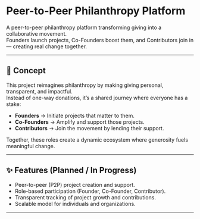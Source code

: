 # Peer-to-Peer Philanthropy Platform

A peer-to-peer philanthropy platform transforming giving into a collaborative movement.  
Founders launch projects, Co-Founders boost them, and Contributors join in — creating real change together.

---

## 🚀 Concept

This project reimagines philanthropy by making giving personal, transparent, and impactful.  
Instead of one-way donations, it’s a shared journey where everyone has a stake:

- **Founders** → Initiate projects that matter to them.  
- **Co-Founders** → Amplify and support those projects.  
- **Contributors** → Join the movement by lending their support.  

Together, these roles create a dynamic ecosystem where generosity fuels meaningful change.

---

## ✨ Features (Planned / In Progress)

- Peer-to-peer (P2P) project creation and support.  
- Role-based participation (Founder, Co-Founder, Contributor).  
- Transparent tracking of project growth and contributions.  
- Scalable model for individuals and organizations.  

---

